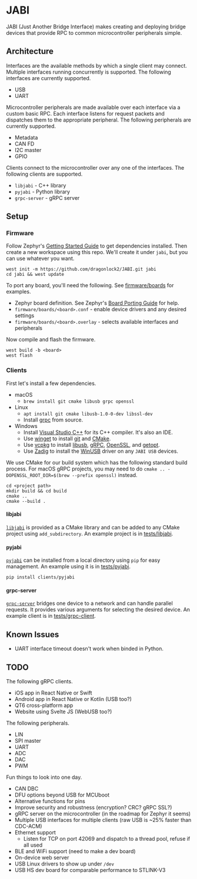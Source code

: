 # JABI

JABI (Just Another Bridge Interface) makes creating and deploying bridge devices that provide RPC to common microcontroller peripherals simple.

## Architecture

Interfaces are the available methods by which a single client may connect. Multiple interfaces running concurrently is supported. The following interfaces are currently supported.

- USB
- UART

Microcontroller peripherals are made available over each interface via a custom basic RPC. Each interface listens for request packets and dispatches them to the appropriate peripheral. The following peripherals are currently supported.

- Metadata
- CAN FD
- I2C master
- GPIO

Clients connect to the microcontroller over any one of the interfaces. The following clients are supported.

- `libjabi` - C++ library
- `pyjabi` - Python library
- `grpc-server` - gRPC server

## Setup

### Firmware

Follow Zephyr's [Getting Started Guide](https://docs.zephyrproject.org/latest/getting_started/index.html) to get dependencies installed. Then create a new workspace using this repo. We'll create it under `jabi`, but you can use whatever you want.

```
west init -m https://github.com/dragonlock2/JABI.git jabi
cd jabi && west update
```

To port any board, you'll need the following. See [firmware/boards](firmware/boards/) for examples.

- Zephyr board definition. See Zephyr's [Board Porting Guide](https://docs.zephyrproject.org/latest/hardware/porting/board_porting.html) for help.
- `firmware/boards/<board>.conf` - enable device drivers and any desired settings
- `firmware/boards/<board>.overlay` - selects available interfaces and peripherals

Now compile and flash the firmware.

```
west build -b <board>
west flash
```

### Clients

First let's install a few dependencies.

- macOS
    - `brew install git cmake libusb grpc openssl`
- Linux
    - `apt install git cmake libusb-1.0-0-dev libssl-dev`
    - Install [grpc](https://github.com/grpc/grpc/blob/master/BUILDING.md) from source.
- Windows
    - Install [Visual Studio C++](https://visualstudio.microsoft.com/vs/features/cplusplus/) for its C++ compiler. It's also an IDE.
    - Use [winget](https://docs.microsoft.com/en-us/windows/package-manager/winget/) to install [git](https://winget.run/pkg/Git/Git) and [CMake](https://winget.run/pkg/Kitware/CMake).
    - Use [vcpkg](https://github.com/microsoft/vcpkg) to install [libusb](https://vcpkg.info/port/libusb), [gRPC](https://vcpkg.info/port/grpc), [OpenSSL](https://vcpkg.info/port/openssl), and [getopt](https://vcpkg.info/port/getopt).
    - Use [Zadig](https://zadig.akeo.ie) to install the [WinUSB](https://github.com/libusb/libusb/wiki/Windows#driver-installation) driver on any `JABI USB` devices.

We use CMake for our build system which has the following standard build process. For macOS gRPC projects, you may need to do `cmake .. -DOPENSSL_ROOT_DIR=$(brew --prefix openssl)` instead.

```
cd <project path>
mkdir build && cd build
cmake ..
cmake --build .
```

#### libjabi

[`libjabi`](clients/libjabi) is provided as a CMake library and can be added to any CMake project using `add_subdirectory`. An example project is in [tests/libjabi](tests/libjabi).

#### pyjabi

[`pyjabi`](clients/pyjabi) can be installed from a local directory using `pip` for easy management. An example using it is in [tests/pyjabi](tests/pyjabi).

```
pip install clients/pyjabi
```

#### grpc-server

[`grpc-server`](clients/grpc-server) bridges one device to a network and can handle parallel requests. It provides various arguments for selecting the desired device. An example client is in [tests/grpc-client](tests/grpc-client).

## Known Issues

- UART interface timeout doesn't work when binded in Python.

## TODO

The following gRPC clients.

- iOS app in React Native or Swift
- Android app in React Native or Kotlin (USB too?)
- QT6 cross-platform app
- Website using Svelte JS (WebUSB too?)

The following peripherals.

- LIN
- SPI master
- UART
- ADC
- DAC
- PWM

Fun things to look into one day.

- CAN DBC
- DFU options beyond USB for MCUboot
- Alternative functions for pins
- Improve security and robustness (encryption? CRC? gRPC SSL?)
- gRPC server on the microcontroller (in the roadmap for Zephyr it seems)
- Multiple USB interfaces for multiple clients (raw USB is \~25% faster than CDC-ACM)
- Ethernet support
    - Listen for TCP on port 42069 and dispatch to a thread pool, refuse if all used
- BLE and WiFi support (need to make a dev board)
- On-device web server
- USB Linux drivers to show up under `/dev`
- USB HS dev board for comparable performance to STLINK-V3
